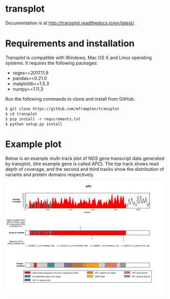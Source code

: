 # transplot

Documentation is at http://transplot.readthedocs.io/en/latest/ .

Requirements and installation
=============================

*Transplot* is compatible with Windows, Mac OS X and Linux operating systems. It requires the following packages:

* regex==2017.11.9
* pandas==0.21.0
* matplotlib==1.5.3
* numpy==1.11.3

Run the following commands to clone and install from GitHub.

```
$ git clone https://github.com/mframpton/transplot
$ cd transplot
$ pip install -r requirements.txt
$ python setup.py install
```

Example plot
============

Below is an example multi-track plot of NGS gene transcript data generated by transplot, (the example gene is called *APC*). The top track shows read depth of coverage, and the second and third tracks show the distribution of variants and protein domains respectively. 

![Alt text](docs/source/APC_cases_make_png_1.png?raw=true "Title")

